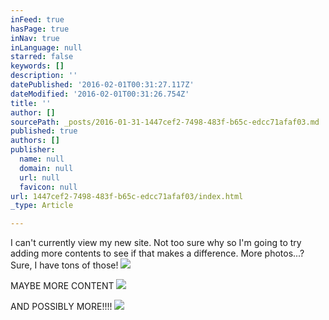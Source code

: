 ```yaml
---
inFeed: true
hasPage: true
inNav: true
inLanguage: null
starred: false
keywords: []
description: ''
datePublished: '2016-02-01T00:31:27.117Z'
dateModified: '2016-02-01T00:31:26.754Z'
title: ''
author: []
sourcePath: _posts/2016-01-31-1447cef2-7498-483f-b65c-edcc71afaf03.md
published: true
authors: []
publisher:
  name: null
  domain: null
  url: null
  favicon: null
url: 1447cef2-7498-483f-b65c-edcc71afaf03/index.html
_type: Article

---
```

I can't currently view my new site. Not too sure why so I'm going to try adding more contents to see if that makes a difference. More photos...? Sure, I have tons of those!
![](https://s3-us-west-2.amazonaws.com/the-grid-img/p/9b3f60d2c612320b2bbec1b9ebfb7c013f7bd44a.jpg)

MAYBE MORE CONTENT
![](https://the-grid-user-content.s3-us-west-2.amazonaws.com/7bb9daf4-6d16-4129-bec3-498e0de8ff34.jpg)

AND POSSIBLY MORE!!!!
![](https://the-grid-user-content.s3-us-west-2.amazonaws.com/4cf68f56-ec26-4d91-9d5d-49a35a148bde.jpg)